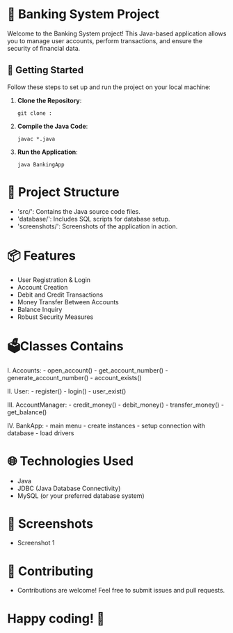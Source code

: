 # 🏦 Banking System Project

Welcome to the Banking System project! This Java-based application allows you to manage user accounts, perform transactions, and ensure the security of financial data.

## 🚀 Getting Started

Follow these steps to set up and run the project on your local machine:

1. **Clone the Repository**: 
   ```shell
   git clone :
2. **Compile the Java Code**:

   ```shell
   javac *.java
3. **Run the Application**:

   ```shell
   java BankingApp

# 📂 Project Structure
- 'src/': Contains the Java source code files.
- 'database/': Includes SQL scripts for database setup.
- 'screenshots/': Screenshots of the application in action.

# 📦 Features
- User Registration & Login
- Account Creation
- Debit and Credit Transactions
- Money Transfer Between Accounts
- Balance Inquiry
- Robust Security Measures

# 🗳️Classes Contains
   I. Accounts:
         - open_account()
         - get_account_number()
         - generate_account_number()
         - account_exists()

   II. User:
         - register()
         - login()
         - user_exist()

   III. AccountManager:
         - credit_money()
         - debit_money()
         - transfer_money()
         - get_balance()

   IV. BankApp:
         - main menu
         - create instances
         - setup connection with database
         - load drivers

# 🌐 Technologies Used
- Java
- JDBC (Java Database Connectivity)
- MySQL (or your preferred database system)

# 📸 Screenshots
- Screenshot 1

# 🤝 Contributing
- Contributions are welcome! Feel free to submit issues and pull requests.

# Happy coding! 🎉
